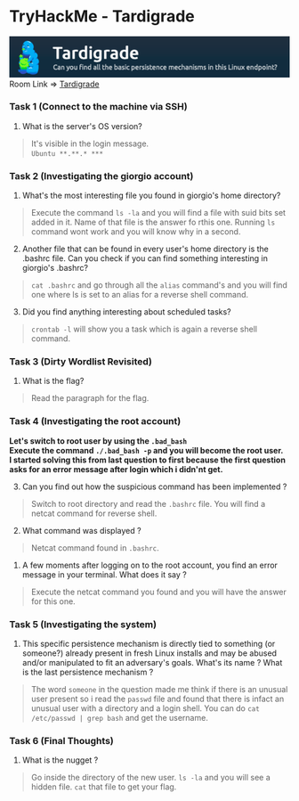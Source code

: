 # TryHackMe - Tardigrade
![Room Logo](./img/logo.png)  
Room Link => [Tardigrade](https://tryhackme.com/room/tardigrade)

### Task 1 (Connect to the machine via SSH)
1. What is the server's OS version?  
>It's visible in the login message.  
`Ubuntu **.**.* ***`

### Task 2 (Investigating the giorgio account)  
1. What's the most interesting file you found in giorgio's home directory?  
>Execute the command `ls -la` and you will find a file with suid bits set added in it. Name of that file is the answer fo rthis one. Running `ls` command wont work and you will know why in a second.

2. Another file that can be found in every user's home directory is the .bashrc file. Can you check if you can find something interesting in giorgio's .bashrc?  
>`cat .bashrc` and go through all the `alias` command's and you will find one where ls is set to an alias for a reverse shell command.  

3. Did you find anything interesting about scheduled tasks?  
>`crontab -l` will show you a task which is again a reverse shell command.  

### Task 3 (Dirty Wordlist Revisited)  
1. What is the flag?  
>Read the paragraph for the flag.

### Task 4 (Investigating the root account)  
**Let's switch to root user by using the `.bad_bash`**  
**Execute the command `./.bad_bash -p` and you will become the root user.**  
**I started solving this from last question to first because the first question asks for an error message after login which i didn'nt get.**

3. Can you find out how the suspicious command has been implemented ?  
>Switch to root directory and read the `.bashrc` file. You will find a netcat command for reverse shell.

2. What command was displayed ?  
>Netcat command found in `.bashrc`.

1. A few moments after logging on to the root account, you find an error message in your terminal. What does it say ?  
>Execute the netcat command you found and you will have the answer for this one.  

### Task 5 (Investigating the system)
1. This specific persistence mechanism is directly tied to something (or someone?) already present in fresh Linux installs and may be abused and/or manipulated to fit an adversary's goals. What's its name ? What is the last persistence mechanism ?  
>The word `someone` in the question made me think if there is an unusual user present so i read the `passwd` file and found that there is infact an unusual user with a directory and a login shell. You can do `cat /etc/passwd | grep bash` and get the username.

### Task 6 (Final Thoughts)  
1. What is the nugget ?  
>Go inside the directory of the new user. `ls -la` and you will see a hidden file. `cat` that file to get your flag.